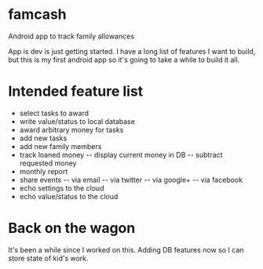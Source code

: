 famcash
=======

Android app to track family allowances

App is dev is just getting started. I have a long list of features I want to build, but this is my first android app so it's going to take a while to build it all. 

Intended feature list
=====================
* select tasks to award 
* write value/status to local database
* award arbitrary money for tasks
* add new tasks
* add new family members
* track loaned money
-- display current money in DB
-- subtract requested money
* monthly report
* share events
-- via email
-- via twitter
-- via google+
-- via facebook
* echo settings to the cloud
* echo value/status to the cloud

Back on the wagon
==================
It's been a while since I worked on this. Adding DB features now so I can store state of kid's work.
